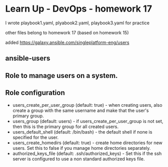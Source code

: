 # Learn Up - DevOps - homework 17

I wrote playbook1.yaml, plyabook2.yaml, playbook3.yaml for practice

other files belong to homework 17 (based on homework 15)

added https://galaxy.ansible.com/singleplatform-eng/users



## ansible-users
## Role to manage users on a system.

## Role configuration
- users_create_per_user_group (default: true) - when creating users, also
create a group with the same username and make that the user's primary
group.
- users_group (default: users) - if users_create_per_user_group is not set,
then this is the primary group for all created users.
- users_default_shell (default: /bin/bash) - the default shell if none is
specified for the user.
- users_create_homedirs (default: true) - create home directories for new
users. Set this to false if you manage home directories separately.
- authorized_keys_file (default: .ssh/authorized_keys) - Set this if the
ssh server is configured to use a non standard authorized keys file.